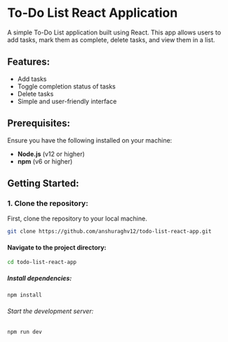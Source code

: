 # To-Do List React Application

A simple To-Do List application built using React. This app allows users to add tasks, mark them as complete, delete tasks, and view them in a list.

## Features:
- Add tasks
- Toggle completion status of tasks
- Delete tasks
- Simple and user-friendly interface

## Prerequisites:
Ensure you have the following installed on your machine:
- **Node.js** (v12 or higher)
- **npm** (v6 or higher)

## Getting Started:

### 1. Clone the repository:
First, clone the repository to your local machine.

```bash
git clone https://github.com/anshuraghv12/todo-list-react-app.git
```

#### Navigate to the project directory:
```bash
cd todo-list-react-app
```

##### Install dependencies:

```bash
npm install
```

###### Start the development server:

```bash
npm run dev
```
